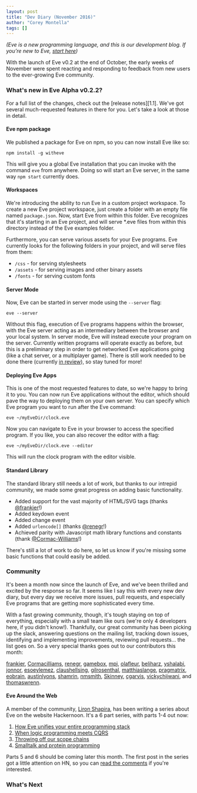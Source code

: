 ```yaml
---
layout: post
title: "Dev Diary (November 2016)"
author: "Corey Montella"
tags: []
---
```


_(Eve is a new programming language, and this is our development blog. If you’re new to Eve, [start here](http://play.witheve.com))_

With the launch of Eve v0.2 at the end of October, the early weeks of November were spent reacting and responding to feedback from new users to the ever-growing Eve community.

### What's new in Eve Alpha v0.2.2?

For a full list of the changes, check out the [release notes][1.1]. We've got several much-requested features in there for you. Let's take a look at those in detail.

#### Eve npm package

We published a package for Eve on npm, so you can now install Eve like so:

```
npm install -g witheve
``` 

This will give you a global Eve installation that you can invoke with the command `eve` from anywhere. Doing so will start an Eve server, in the same way `npm start` currently does.

#### Workspaces

We're introducing the ability to run Eve in a custom project workspace. To create a new Eve project workspace, just create a folder with an empty file named `package.json`. Now, start Eve from within this folder. Eve recognizes that it's starting in an Eve project, and will serve *.eve files from within this directory instead of the Eve examples folder. 

Furthermore, you can serve various assets for your Eve programs. Eve currently looks for the following folders in your project, and will serve files from them:

- `/css` - for serving stylesheets
- `/assets` - for serving images and other binary assets
- `/fonts` - for serving custom fonts 

#### Server Mode

Now, Eve can be started in server mode using the `--server` flag:

```
eve --server
```

Without this flag, execution of Eve programs happens within the browser, with the Eve server acting as an intermediary between the browser and your local system. In server mode, Eve will instead execute your program on the server. Currently written programs will operate exactly as before, but this is a preliminary step in order to get networked Eve applications going (like a chat server, or a multiplayer game). There is still work needed to be done there (currently [in review](https://github.com/witheve/Eve/pull/620)), so stay tuned for more!

#### Deploying Eve Apps

This is one of the most requested features to date, so we're happy to bring it to you. You can now run Eve applications without the editor, which should pave the way to deploying them on your own server. You can specify which Eve program you want to run after the Eve command:

```
eve ~/myEveDir/clock.eve
```

Now you can navigate to Eve in your browser to access the specified program. If you like, you can also recover the editor with a flag:

```
eve ~/myEveDir/clock.eve --editor
```

This will run the clock program with the editor visible.

#### Standard Library

The standard library still needs a lot of work, but thanks to our intrepid community, we made some great progress on adding basic functionality.

- Added support for the vast majority of HTML/SVG tags (thanks [@frankier](https://github.com/frankier)!)
- Added keydown event
- Added change event
- Added `urlencode[]` (thanks [@renegr](https://github.com/renegr)!)
- Achieved parity with Javascript math library functions and constants (thank [@Cormac-Williams](https://github.com/Cormac-Williams)!)

There's still a lot of work to do here, so let us know if you're missing some basic functions that could easily be added. 

### Community

It's been a month now since the launch of Eve, and we've been thrilled and excited by the response so far. It seems like I say this with every new dev diary, but every day we receive more issues, pull requests, and especially Eve programs that are getting more sophisticated every time.

With a fast growing community, though, it's tough staying on top of everything, especially with a small team like ours (we're only 4 developers here, if you didn't know!). Thankfully, our great community has been picking up the slack, answering questions on the mailing list, tracking down issues, identifying and implementing improvements, reviewing pull requests... the list goes on. So a very special thanks goes out to our contributors this month: 

[frankier](https://github.com/frankier), 
[Cormacilliams](https://github.com/Cormacilliams),
[renegr](https://github.com/renegr),
[gamebox](https://github.com/gamebox), 
[mpj](https://github.com/mpj), 
[olafleur](https://github.com/olafleur), 
[beliharz](https://github.com/beliharz), 
[yshalabi](https://github.com/yshalabi),
[jonnor](https://github.com/jonnor),
[esoeylemez](https://github.com/esoeylemez),
[claushellsing](https://github.com/claushellsing),
[gilrosenthal](https://github.com/gilrosenthal),
[matthiaslange](https://github.com/matthiaslange),
[pragmatrix](https://github.com/pragmatrix),
[eobrain](https://github.com/eobrain),
[austinlyons](https://github.com/austinlyons),
[shamrin](https://github.com/shamrin),
[nmsmith](https://github.com/nmsmith),
[Skinney](https://github.com/Skinney),
[cgarvis](https://github.com/cgarvis),
[vickychijwani](https://github.com/vickychijwani), and
[thomaswrenn](https://github.com/thomaswrenn).

#### Eve Around the Web

A member of the community, [Liron Shapira](https://twitter.com/liron), has been writing a series about Eve on the website Hackernoon. It's a 6 part series, with parts 1-4 out now:

1. [How Eve unifies your entire programming stack](https://hackernoon.com/how-eve-unifies-your-entire-programming-stack-900ca80c58a7#.z1byg1g2r)
2. [When logic programming meets CQRS](https://hackernoon.com/when-logic-programming-meets-cqrs-1137ab2a5f86)
3. [Throwing off our scope chains](https://hackernoon.com/throwing-off-our-scope-chains-7567beb2d0b6)
4. [Smalltalk and protein programming](https://hackernoon.com/smalltalk-and-protein-programming-4da245ac93e2)

Parts 5 and 6 should be coming later this month. The first post in the series got a little attention on HN, so you can [read the comments](https://news.ycombinator.com/item?id=13010396) if you're interested.

### What's Next
